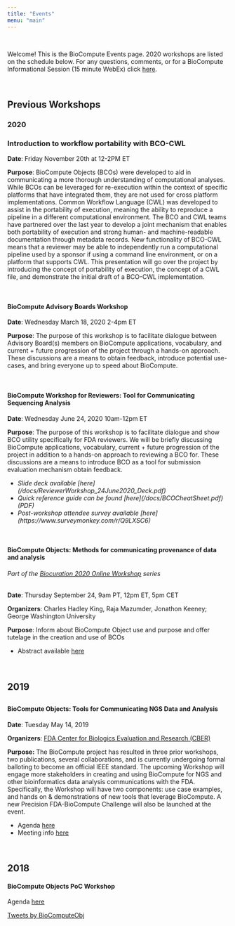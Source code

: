 ```yaml
---
title: "Events"
menu: "main"
---
```


<div class="col-lg-8 offset-lg-2 text-center">
<img src="/images/logo.workshop.png" class="img-fluid mx-auto d-block" alt="">
</div>

<br>

Welcome! This is the BioCompute Events page. 2020 workshops are listed on the schedule below. For any questions, comments, or for a BioCompute Informational Session (15 minute WebEx) click [here](https://forms.gle/MSXxoEKbTS9CueVa9).

<br>

<div class="row" markdown="1">

<div class="col-lg-9">
	
<!-- <h2><a name="upcoming"></a>Upcoming Workshops</h2>

<h3>November 2020</h3>


<br> -->

<h2>Previous Workshops</h2>

<h3>2020</h3>

<h3><a name="11-20-20"></a>Introduction to workflow portability with BCO-CWL</h3>

<b>Date</b>: Friday November 20th at 12-2PM ET

<b>Purpose</b>: BioCompute Objects (BCOs) were developed to aid in communicating a more thorough understanding of computational analyses. While BCOs can be leveraged for re-execution within the context of specific platforms that have integrated them, they are not used for cross platform implementations. Common Workflow Language (CWL) was developed to assist in the portability of execution, meaning the ability to reproduce a pipeline in a different computational environment. The BCO and CWL teams have partnered over the last year to develop a joint mechanism that enables both portability of execution and strong human- and machine-readable documentation through metadata records. New functionality of BCO-CWL means that a reviewer may be able to independently run a computational pipeline used by a sponsor if using a command line environment, or on a platform that supports CWL. This presentation will go over the project by introducing the concept of portability of execution, the concept of a CWL file, and demonstrate the initial draft of a BCO-CWL implementation.

<br>

<h4><a name="03-18-20"></a>BioCompute Advisory Boards Workshop</h4>

<b>Date</b>: Wednesday March 18, 2020 2-4pm ET

<b>Purpose</b>: The purpose of this workshop is to facilitate dialogue between Advisory Board(s) members on BioCompute applications, vocabulary, and current + future progression of the project through a hands-on approach. These discussions are a means to obtain feedback, introduce potential use-cases, and bring everyone up to speed about BioCompute.

<br>

<h4><a name="06-24-20"></a>BioCompute Workshop for Reviewers: Tool for Communicating Sequencing Analysis</h4>

<b>Date</b>: Wednesday June 24, 2020 10am-12pm ET

<b>Purpose</b>: The purpose of this workshop is to facilitate dialogue and show BCO utility specifically for FDA reviewers. We will be briefly discussing BioCompute applications, vocabulary, current + future progression of the project in addition to a hands-on approach to reviewing a BCO for. These discussions are a means to introduce BCO as a tool for submission evaluation mechanism obtain feedback.

<ul>
	<li><i>Slide deck available [here](/docs/ReviewerWorkshop_24June2020_Deck.pdf)</i></li>
	<li><i>Quick reference guide can be found [here](/docs/BCOCheatSheet.pdf) (PDF)</i></li>
	<li><i>Post-workshop attendee survey available [here](https://www.surveymonkey.com/r/Q9LXSC6)</i></li>
</ul>
<br>

<h4><a name="09-24-20"></a>BioCompute Objects: Methods for communicating provenance of data and analysis</h4>

<h6><i>Part of the <a href="https://www.biocuration.org/biocuration-2020-online-workshops/">Biocuration 2020 Online Workshop</a> series</i></h6>

<b>Date</b>: Thursday September 24, 9am PT, 12pm ET, 5pm CET

<b>Organizers</b>: Charles Hadley King, Raja Mazumder, Jonathon Keeney; George Washington University

<b>Purpose</b>: Inform about BioCompute Object use and purpose and offer tutelage in the creation and use of BCOs

<ul><li>Abstract available <a href="https://drive.google.com/file/d/1aYdfM6Ph2eJ9a1-1s96vFyiFQGkCtmsY/view">here</a></li></ul>

<br>

<h2>2019<h2>

<h4><a name="05-14-19"></a>BioCompute Objects: Tools for Communicating NGS Data and Analysis</h4>

<b>Date</b>: Tuesday May 14, 2019

<b>Organizers</b>: [FDA Center for Biologics Evaluation and Research (CBER)](https://www.fda.gov/about-fda/fda-organization/center-biologics-evaluation-and-research-cber)

**Purpose:** The BioCompute project has resulted in three prior workshops, two publications, several collaborations, and is currently undergoing formal balloting to become an official IEEE standard. The upcoming Workshop will engage more stakeholders in creating and using BioCompute for NGS and other bioinformatics data analysis communications with the FDA. Specifically, the Workshop will have two components: use case examples, and hands on & demonstrations of new tools that leverage BioCompute. A new Precision FDA-BioCompute Challenge will also be launched at the event.

<ul>

<li>Agenda <a href="/2019-workshop-agenda">here</a></li>
<li>Meeting info <a href="https://www.fda.gov/vaccines-blood-biologics/workshops-meetings-conferences-biologics/biocompute-objects-tools-communicating-ngs-data-and-analysis-public-workshop-05142019-05152019">here</a></li>

</ul>

<br>

<h2>2018</h2>

<h4><a name="05-14-19"></a>BioCompute Objects PoC Workshop</h4>

Agenda <a href="https://hive.biochemistry.gwu.edu/htscsrs/agenda_2018">here</a>
</div>

<div class="col-lg-3">
	
<a class="twitter-timeline" 
  href="https://twitter.com/BioComputeObj?ref_src=twsrc%5Etfw" 
    data-height="2500"
    show-replies="true"
    data-chrome="nofooter"
    data-chrome="noheader"
    dnt="true">
  Tweets by BioComputeObj</a> 
  <script async src="https://platform.twitter.com/widgets.js" charset="utf-8"></script>

</div>

</div>